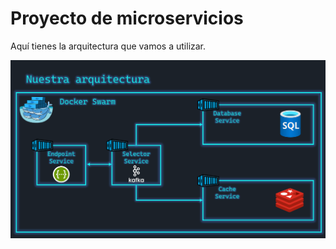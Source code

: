 # Proyecto de microservicios

Aquí tienes la arquitectura que vamos a utilizar.

![Arquitectura](./docs/assets/arquitectura.png)
